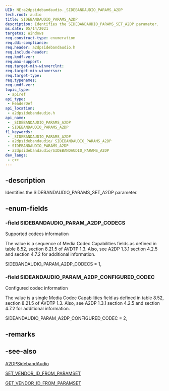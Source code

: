 ```yaml
---
UID: NE:a2dpsidebandaudio._SIDEBANDAUDIO_PARAMS_A2DP
tech.root: audio
title: SIDEBANDAUDIO_PARAMS_A2DP
description: Identifies the SIDEBANDAUDIO_PARAMS_SET_A2DP parameter.
ms.date: 05/14/2021
targetos: Windows
req.construct-type: enumeration
req.ddi-compliance: 
req.header: a2dpsidebandaudio.h
req.include-header: 
req.kmdf-ver: 
req.max-support: 
req.target-min-winverclnt: 
req.target-min-winversvr: 
req.target-type: 
req.typenames: 
req.umdf-ver: 
topic_type:
 - apiref
api_type:
 - HeaderDef
api_location:
 - a2dpsidebandaudio.h
api_name:
 - _SIDEBANDAUDIO_PARAMS_A2DP
 - SIDEBANDAUDIO_PARAMS_A2DP
f1_keywords:
 - _SIDEBANDAUDIO_PARAMS_A2DP
 - a2dpsidebandaudio/_SIDEBANDAUDIO_PARAMS_A2DP
 - SIDEBANDAUDIO_PARAMS_A2DP
 - a2dpsidebandaudio/SIDEBANDAUDIO_PARAMS_A2DP
dev_langs:
 - c++
---
```


## -description

Identifies the SIDEBANDAUDIO_PARAMS_SET_A2DP parameter.

## -enum-fields

### -field SIDEBANDAUDIO_PARAM_A2DP_CODECS

Supported codecs information

The value is a sequence of Media Codec Capabilities fields as defined in table 8.52, section 8.21.5 of AVDTP 1.3. Also, see A2DP 1.3.1 section 4.2.5 and section 4.7.2 for additional information.

SIDEBANDAUDIO_PARAM_A2DP_CODECS = 1,


### -field SIDEANDAUDIO_PARAM_A2DP_CONFIGURED_CODEC

Configured codec information

The value is a single Media Codec Capabilities field as defined in table 8.52, section 8.21.5 of AVDTP 1.3.
Also, see A2DP 1.3.1 section 4.2.5 and section 4.7.2 for additional information.

SIDEANDAUDIO_PARAM_A2DP_CONFIGURED_CODEC = 2,

## -remarks

## -see-also

[A2DPSidebandAudio](./index.md)

[SET_VENDOR_ID_FROM_PARAMSET](./nf-a2dpsidebandaudio-set_vendor_id_to_paramset.md)

[GET_VENDOR_ID_FROM_PARAMSET](./nf-a2dpsidebandaudio-get_vendor_id_from_paramset.md)